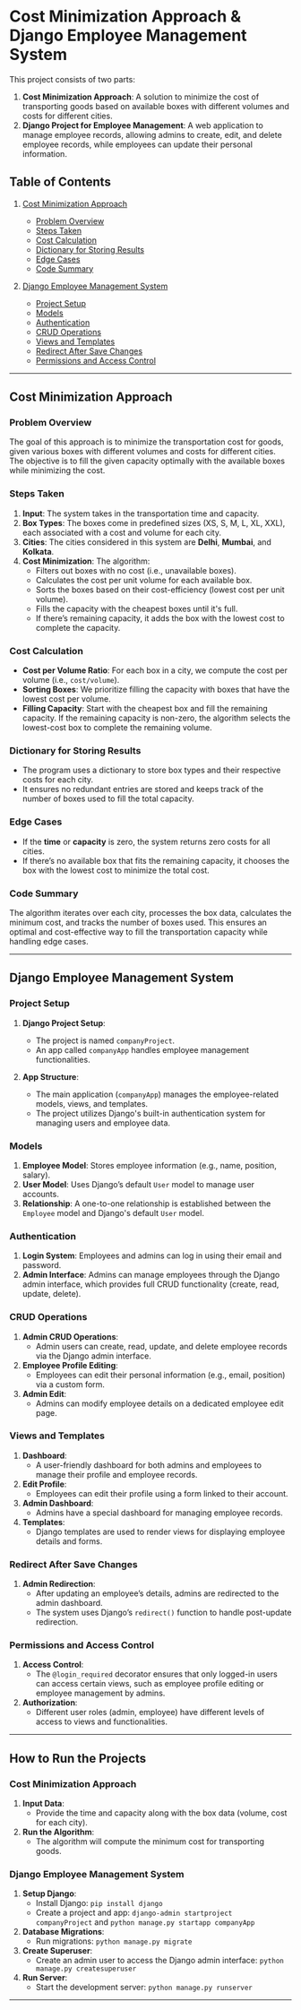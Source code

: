 # Cost Minimization Approach & Django Employee Management System

This project consists of two parts:

1. **Cost Minimization Approach**: A solution to minimize the cost of transporting goods based on available boxes with different volumes and costs for different cities.
2. **Django Project for Employee Management**: A web application to manage employee records, allowing admins to create, edit, and delete employee records, while employees can update their personal information.

## Table of Contents

1. [Cost Minimization Approach](#cost-minimization-approach)
    - [Problem Overview](#problem-overview)
    - [Steps Taken](#steps-taken)
    - [Cost Calculation](#cost-calculation)
    - [Dictionary for Storing Results](#dictionary-for-storing-results)
    - [Edge Cases](#edge-cases)
    - [Code Summary](#code-summary)
  
2. [Django Employee Management System](#django-employee-management-system)
    - [Project Setup](#project-setup)
    - [Models](#models)
    - [Authentication](#authentication)
    - [CRUD Operations](#crud-operations)
    - [Views and Templates](#views-and-templates)
    - [Redirect After Save Changes](#redirect-after-save-changes)
    - [Permissions and Access Control](#permissions-and-access-control)

---

## Cost Minimization Approach

### Problem Overview
The goal of this approach is to minimize the transportation cost for goods, given various boxes with different volumes and costs for different cities. The objective is to fill the given capacity optimally with the available boxes while minimizing the cost.

### Steps Taken
1. **Input**: The system takes in the transportation time and capacity.
2. **Box Types**: The boxes come in predefined sizes (XS, S, M, L, XL, XXL), each associated with a cost and volume for each city.
3. **Cities**: The cities considered in this system are **Delhi**, **Mumbai**, and **Kolkata**.
4. **Cost Minimization**: The algorithm:
   - Filters out boxes with no cost (i.e., unavailable boxes).
   - Calculates the cost per unit volume for each available box.
   - Sorts the boxes based on their cost-efficiency (lowest cost per unit volume).
   - Fills the capacity with the cheapest boxes until it's full.
   - If there’s remaining capacity, it adds the box with the lowest cost to complete the capacity.

### Cost Calculation
- **Cost per Volume Ratio**: For each box in a city, we compute the cost per volume (i.e., `cost/volume`).
- **Sorting Boxes**: We prioritize filling the capacity with boxes that have the lowest cost per volume.
- **Filling Capacity**: Start with the cheapest box and fill the remaining capacity. If the remaining capacity is non-zero, the algorithm selects the lowest-cost box to complete the remaining volume.

### Dictionary for Storing Results
- The program uses a dictionary to store box types and their respective costs for each city.
- It ensures no redundant entries are stored and keeps track of the number of boxes used to fill the total capacity.

### Edge Cases
- If the **time** or **capacity** is zero, the system returns zero costs for all cities.
- If there’s no available box that fits the remaining capacity, it chooses the box with the lowest cost to minimize the total cost.

### Code Summary
The algorithm iterates over each city, processes the box data, calculates the minimum cost, and tracks the number of boxes used. This ensures an optimal and cost-effective way to fill the transportation capacity while handling edge cases.

---

## Django Employee Management System

### Project Setup
1. **Django Project Setup**:
   - The project is named `companyProject`.
   - An app called `companyApp` handles employee management functionalities.
  
2. **App Structure**:
   - The main application (`companyApp`) manages the employee-related models, views, and templates.
   - The project utilizes Django's built-in authentication system for managing users and employee data.

### Models
1. **Employee Model**: Stores employee information (e.g., name, position, salary).
2. **User Model**: Uses Django’s default `User` model to manage user accounts.
3. **Relationship**: A one-to-one relationship is established between the `Employee` model and Django's default `User` model.

### Authentication
1. **Login System**: Employees and admins can log in using their email and password.
2. **Admin Interface**: Admins can manage employees through the Django admin interface, which provides full CRUD functionality (create, read, update, delete).

### CRUD Operations
1. **Admin CRUD Operations**:
   - Admin users can create, read, update, and delete employee records via the Django admin interface.
2. **Employee Profile Editing**:
   - Employees can edit their personal information (e.g., email, position) via a custom form.
3. **Admin Edit**:
   - Admins can modify employee details on a dedicated employee edit page.

### Views and Templates
1. **Dashboard**:
   - A user-friendly dashboard for both admins and employees to manage their profile and employee records.
2. **Edit Profile**:
   - Employees can edit their profile using a form linked to their account.
3. **Admin Dashboard**:
   - Admins have a special dashboard for managing employee records.
4. **Templates**:
   - Django templates are used to render views for displaying employee details and forms.

### Redirect After Save Changes
1. **Admin Redirection**:
   - After updating an employee’s details, admins are redirected to the admin dashboard.
   - The system uses Django’s `redirect()` function to handle post-update redirection.
  
### Permissions and Access Control
1. **Access Control**:
   - The `@login_required` decorator ensures that only logged-in users can access certain views, such as employee profile editing or employee management by admins.
2. **Authorization**:
   - Different user roles (admin, employee) have different levels of access to views and functionalities.

---

## How to Run the Projects

### Cost Minimization Approach
1. **Input Data**:
   - Provide the time and capacity along with the box data (volume, cost for each city).
2. **Run the Algorithm**:
   - The algorithm will compute the minimum cost for transporting goods.

### Django Employee Management System
1. **Setup Django**:
   - Install Django: `pip install django`
   - Create a project and app: `django-admin startproject companyProject` and `python manage.py startapp companyApp`
2. **Database Migrations**:
   - Run migrations: `python manage.py migrate`
3. **Create Superuser**:
   - Create an admin user to access the Django admin interface: `python manage.py createsuperuser`
4. **Run Server**:
   - Start the development server: `python manage.py runserver`

---
